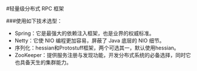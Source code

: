 #轻量级分布式 RPC 框架


###使用如下技术选型：

+ Spring：它是最强大的依赖注入框架，也是业界的权威标准。
+ Netty：它使 NIO 编程更加容易，屏蔽了 Java 底层的 NIO 细节。
+ 序列化：hessian和Protostuff框架，两个可选其一，默认使用hessian。
+ ZooKeeper：提供服务注册与发现功能，开发分布式系统的必备选择，同时它也具备天生的集群能力。

